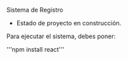 Sistema de Registro

- Estado de proyecto en construcción.

Para ejecutar el sistema, debes poner:

'''npm install react'''


